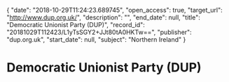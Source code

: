 {
  "date": "2018-10-29T11:24:23.689745", 
  "open_access": true, 
  "target_url": "http://www.dup.org.uk/", 
  "description": "", 
  "end_date": null, 
  "title": "Democratic Unionist Party (DUP)", 
  "record_id": "20181029T112423/L1yTsSGY2+JJt80tA0HKTw==", 
  "publisher": "dup.org.uk", 
  "start_date": null, 
  "subject": "Northern Ireland"
}

# Democratic Unionist Party (DUP)

